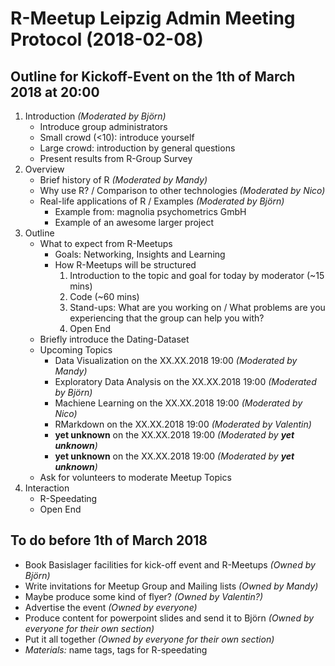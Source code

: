 # R-Meetup Leipzig Admin Meeting Protocol (2018-02-08)

## Outline for Kickoff-Event on the 1th of March 2018 at 20:00
1. Introduction _(Moderated by Björn)_
    - Introduce group administrators
    - Small crowd (<10): introduce yourself
    - Large crowd: introduction by general questions
    - Present results from R-Group Survey
2. Overview
    - Brief history of R _(Moderated by Mandy)_
    - Why use R? / Comparison to other technologies _(Moderated by Nico)_
    - Real-life applications of R / Examples _(Moderated by Björn)_
        - Example from: magnolia psychometrics GmbH
        - Example of an awesome larger project
3. Outline
    - What to expect from R-Meetups
        - Goals: Networking, Insights and Learning
        - How R-Meetups will be structured
            1. Introduction to the topic and goal for today by moderator (~15 mins)
            2. Code (~60 mins)
            3. Stand-ups: What are you working on / What problems are you experiencing that the group can help you with?
            4. Open End
    - Briefly introduce the Dating-Dataset        
    - Upcoming Topics
        - Data Visualization on the XX.XX.2018 19:00 _(Moderated by Mandy)_
        - Exploratory Data Analysis on the XX.XX.2018 19:00 _(Moderated by Björn)_
        - Machiene Learning on the XX.XX.2018 19:00 _(Moderated by Nico)_
        - RMarkdown on the XX.XX.2018 19:00 _(Moderated by Valentin)_
        - **yet unknown** on the XX.XX.2018 19:00 _(Moderated by **yet unknown**)_
        - **yet unknown** on the XX.XX.2018 19:00 _(Moderated by **yet unknown**)_
    - Ask for volunteers to moderate Meetup Topics 
4. Interaction
    - R-Speedating
    - Open End

## To do before 1th of March 2018
- Book Basislager facilities for kick-off event and R-Meetups _(Owned by Björn)_
- Write invitations for Meetup Group and Mailing lists _(Owned by Mandy)_
- Maybe produce some kind of flyer?  _(Owned by Valentin?)_
- Advertise the event  _(Owned by everyone)_
- Produce content for powerpoint slides and send it to Björn _(Owned by everyone for their own section)_
- Put it all together _(Owned by everyone for their own section)_
- _Materials:_ name tags, tags for R-speedating

